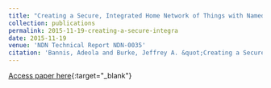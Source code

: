 ```yaml
---
title: "Creating a Secure, Integrated Home Network of Things with Named Data Networking"
collection: publications 
permalink: 2015-11-19-creating-a-secure-integra
date: 2015-11-19
venue: 'NDN Technical Report NDN-0035'
citation: 'Bannis, Adeola and Burke, Jeffrey A. &quot;Creating a Secure, Integrated Home Network of Things with Named Data Networking.&quot; NDN Technical Report NDN-0035, 2015.'
---
```

[Access paper here](https://named-data.net/wp-content/uploads/2015/11/ndn-0035-1-creating_secure_integrated.pdf){:target="_blank"}
